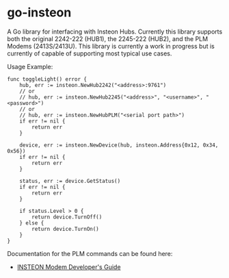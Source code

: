 # go-insteon
A Go library for interfacing with Insteon Hubs. Currently this library supports both
the original 2242-222 (HUB1), the 2245-222 (HUB2), and the PLM Modems (2413S/2413U).
This library is currently a work in progress but is currently of capable of supporting
most typical use cases.

Usage Example:

    func toggleLight() error {
        hub, err := insteon.NewHub2242("<address>:9761")
        // or
        // hub, err := insteon.NewHub2245("<address>", "<username>", "<password>")
        // or
        // hub, err := insteon.NewHubPLM("<serial port path>")
        if err != nil {
            return err
        }
    
        device, err := insteon.NewDevice(hub, insteon.Address{0x12, 0x34, 0x56})
        if err != nil {
            return err
        }
    
        status, err := device.GetStatus()
        if err != nil {
            return err
        }
    
        if status.Level > 0 {
            return device.TurnOff()
        } else {
            return device.TurnOn()
        }
    }
    

Documentation for the PLM commands can be found here:
* [INSTEON Modem Developer's Guide](https://cache.insteon.com/pdf/INSTEON_Modem_Developer%27s_Guide_20071012a.pdf)